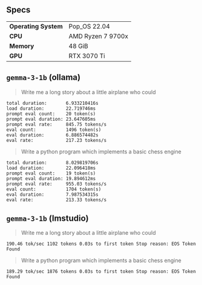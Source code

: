 ## Specs

|||
|-|-|
| **Operating System** | Pop_OS 22.04      |
| **CPU**              | AMD Ryzen 7 9700x |
| **Memory**           | 48 GiB            |
| **GPU**              | RTX 3070 Ti       |

## `gemma-3-1b` (ollama)

> Write me a long story about a little airplane who could

```
total duration:       6.933210416s
load duration:        22.719746ms
prompt eval count:    20 token(s)
prompt eval duration: 23.647605ms
prompt eval rate:     845.75 tokens/s
eval count:           1496 token(s)
eval duration:        6.886574482s
eval rate:            217.23 tokens/s
```

> Write a python program which implements a basic chess engine

```
total duration:       8.029819706s
load duration:        22.096418ms
prompt eval count:    19 token(s)
prompt eval duration: 19.894612ms
prompt eval rate:     955.03 tokens/s
eval count:           1704 token(s)
eval duration:        7.987534315s
eval rate:            213.33 tokens/s
```

## `gemma-3-1b` (lmstudio)

> Write me a long story about a little airplane who could

```
190.46 tok/sec 1102 tokens 0.03s to first token Stop reason: EOS Token Found
```

> Write a python program which implements a basic chess engine

```
189.29 tok/sec 1876 tokens 0.03s to first token Stop reason: EOS Token Found
```
